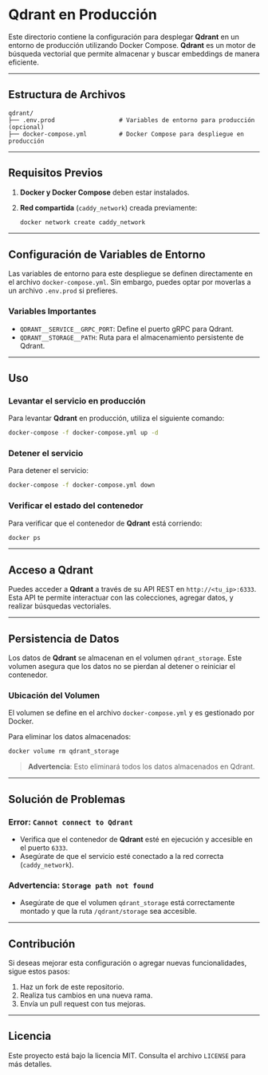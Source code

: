 # Qdrant en Producción

Este directorio contiene la configuración para desplegar **Qdrant** en un entorno de producción utilizando Docker Compose. **Qdrant** es un motor de búsqueda vectorial que permite almacenar y buscar embeddings de manera eficiente.

---

## **Estructura de Archivos**

```plaintext
qdrant/
├── .env.prod                  # Variables de entorno para producción (opcional)
├── docker-compose.yml         # Docker Compose para despliegue en producción
```

---

## **Requisitos Previos**

1. **Docker y Docker Compose** deben estar instalados.
2. **Red compartida** (`caddy_network`) creada previamente:

   ```bash
   docker network create caddy_network
   ```

---

## **Configuración de Variables de Entorno**

Las variables de entorno para este despliegue se definen directamente en el archivo `docker-compose.yml`. Sin embargo, puedes optar por moverlas a un archivo `.env.prod` si prefieres.

### **Variables Importantes**

- `QDRANT__SERVICE__GRPC_PORT`: Define el puerto gRPC para Qdrant.
- `QDRANT__STORAGE__PATH`: Ruta para el almacenamiento persistente de Qdrant.

---

## **Uso**

### **Levantar el servicio en producción**

Para levantar **Qdrant** en producción, utiliza el siguiente comando:

```bash
docker-compose -f docker-compose.yml up -d
```

### **Detener el servicio**

Para detener el servicio:

```bash
docker-compose -f docker-compose.yml down
```

### **Verificar el estado del contenedor**

Para verificar que el contenedor de **Qdrant** está corriendo:

```bash
docker ps
```

---

## **Acceso a Qdrant**

Puedes acceder a **Qdrant** a través de su API REST en `http://<tu_ip>:6333`. Esta API te permite interactuar con las colecciones, agregar datos, y realizar búsquedas vectoriales.

---

## **Persistencia de Datos**

Los datos de **Qdrant** se almacenan en el volumen `qdrant_storage`. Este volumen asegura que los datos no se pierdan al detener o reiniciar el contenedor.

### **Ubicación del Volumen**

El volumen se define en el archivo `docker-compose.yml` y es gestionado por Docker.

Para eliminar los datos almacenados:

```bash
docker volume rm qdrant_storage
```

> **Advertencia**: Esto eliminará todos los datos almacenados en Qdrant.

---

## **Solución de Problemas**

### **Error: `Cannot connect to Qdrant`**

- Verifica que el contenedor de **Qdrant** esté en ejecución y accesible en el puerto `6333`.
- Asegúrate de que el servicio esté conectado a la red correcta (`caddy_network`).

### **Advertencia: `Storage path not found`**

- Asegúrate de que el volumen `qdrant_storage` está correctamente montado y que la ruta `/qdrant/storage` sea accesible.

---

## **Contribución**

Si deseas mejorar esta configuración o agregar nuevas funcionalidades, sigue estos pasos:

1. Haz un fork de este repositorio.
2. Realiza tus cambios en una nueva rama.
3. Envía un pull request con tus mejoras.

---

## **Licencia**

Este proyecto está bajo la licencia MIT. Consulta el archivo `LICENSE` para más detalles.
